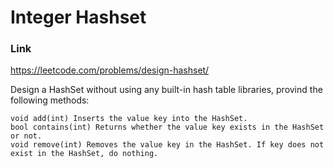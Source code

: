# Integer Hashset

### Link
https://leetcode.com/problems/design-hashset/

Design a HashSet without using any built-in hash table libraries, provind the following methods:

```
void add(int) Inserts the value key into the HashSet.
bool contains(int) Returns whether the value key exists in the HashSet or not.
void remove(int) Removes the value key in the HashSet. If key does not exist in the HashSet, do nothing.
```
